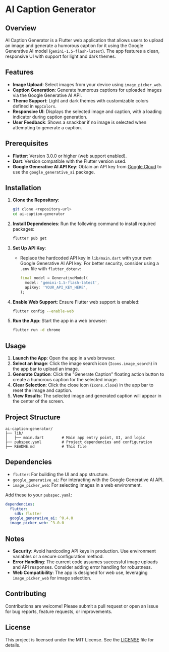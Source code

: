 # AI Caption Generator

## Overview
AI Caption Generator is a Flutter web application that allows users to upload an image and generate a humorous caption for it using the Google Generative AI model (`gemini-1.5-flash-latest`). The app features a clean, responsive UI with support for light and dark themes.

## Features
- **Image Upload**: Select images from your device using `image_picker_web`.
- **Caption Generation**: Generate humorous captions for uploaded images via the Google Generative AI API.
- **Theme Support**: Light and dark themes with customizable colors defined in `AppColors`.
- **Responsive UI**: Displays the selected image and caption, with a loading indicator during caption generation.
- **User Feedback**: Shows a snackbar if no image is selected when attempting to generate a caption.

## Prerequisites
- **Flutter**: Version 3.0.0 or higher (web support enabled).
- **Dart**: Version compatible with the Flutter version used.
- **Google Generative AI API Key**: Obtain an API key from [Google Cloud](https://cloud.google.com/) to use the `google_generative_ai` package.

## Installation
1. **Clone the Repository**:
   ```bash
   git clone <repository-url>
   cd ai-caption-generator
   ```

2. **Install Dependencies**:
   Run the following command to install required packages:
   ```bash
   flutter pub get
   ```

3. **Set Up API Key**:
   - Replace the hardcoded API key in `lib/main.dart` with your own Google Generative AI API key. For better security, consider using a `.env` file with `flutter_dotenv`:
     ```dart
     final model = GenerativeModel(
       model: 'gemini-1.5-flash-latest',
       apiKey: 'YOUR_API_KEY_HERE',
     );
     ```

4. **Enable Web Support**:
   Ensure Flutter web support is enabled:
   ```bash
   flutter config --enable-web
   ```

5. **Run the App**:
   Start the app in a web browser:
   ```bash
   flutter run -d chrome
   ```

## Usage
1. **Launch the App**: Open the app in a web browser.
2. **Select an Image**: Click the image search icon (`Icons.image_search`) in the app bar to upload an image.
3. **Generate Caption**: Click the "Generate Caption" floating action button to create a humorous caption for the selected image.
4. **Clear Selection**: Click the close icon (`Icons.close`) in the app bar to reset the image and caption.
5. **View Results**: The selected image and generated caption will appear in the center of the screen.

## Project Structure
```
ai-caption-generator/
├── lib/
│   ├── main.dart        # Main app entry point, UI, and logic
├── pubspec.yaml         # Project dependencies and configuration
├── README.md            # This file
```

## Dependencies
- `flutter`: For building the UI and app structure.
- `google_generative_ai`: For interacting with the Google Generative AI API.
- `image_picker_web`: For selecting images in a web environment.

Add these to your `pubspec.yaml`:
```yaml
dependencies:
  flutter:
    sdk: flutter
  google_generative_ai: ^0.4.0
  image_picker_web: ^3.0.0
```

## Notes
- **Security**: Avoid hardcoding API keys in production. Use environment variables or a secure configuration method.
- **Error Handling**: The current code assumes successful image uploads and API responses. Consider adding error handling for robustness.
- **Web Compatibility**: The app is designed for web use, leveraging `image_picker_web` for image selection.

## Contributing
Contributions are welcome! Please submit a pull request or open an issue for bug reports, feature requests, or improvements.

## License
This project is licensed under the MIT License. See the [LICENSE](LICENSE) file for details.
